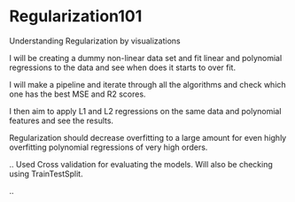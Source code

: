 # Regularization101
Understanding Regularization by visualizations

I will be creating a dummy non-linear data set and fit linear and polynomial regressions to the data and see when does it starts to over fit.

I will make a pipeline and iterate through all the algorithms and check which one has the best MSE and R2 scores.

I then aim to apply L1 and L2 regressions on the same data and polynomial features and see the results.

Regularization should decrease overfitting to a large amount for even highly overfitting polynomial regressions of very high orders.

..
Used Cross validation for evaluating the models. Will also be checking using TrainTestSplit.

..<TBU>
